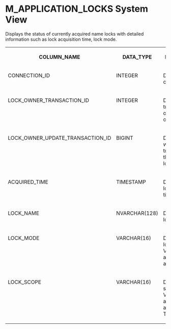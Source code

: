 <!-- loio952b9cc66b694f0f87f62c6ec8f20f2f -->

# M\_APPLICATION\_LOCKS System View

Displays the status of currently acquired name locks with detailed information such as lock acquisition time, lock mode.




<table>
<tr>
<th valign="top">

COLUMN\_NAME

</th>
<th valign="top">

DATA\_TYPE

</th>
<th valign="top">

DESCRIPTION

</th>
</tr>
<tr>
<td valign="top">

CONNECTION\_ID

</td>
<td valign="top">

INTEGER

</td>
<td valign="top">

Displays the connection ID.

</td>
</tr>
<tr>
<td valign="top">

LOCK\_OWNER\_TRANSACTION\_ID

</td>
<td valign="top">

INTEGER

</td>
<td valign="top">

Displays the transaction object ID that owns the lock.

</td>
</tr>
<tr>
<td valign="top">

LOCK\_OWNER\_UPDATE\_TRANSACTION\_ID

</td>
<td valign="top">

BIGINT

</td>
<td valign="top">

Displays the write transaction ID that owns the lock.

</td>
</tr>
<tr>
<td valign="top">

ACQUIRED\_TIME

</td>
<td valign="top">

TIMESTAMP

</td>
<td valign="top">

Displays the lock acquisition time.

</td>
</tr>
<tr>
<td valign="top">

LOCK\_NAME

</td>
<td valign="top">

NVARCHAR\(128\)

</td>
<td valign="top">

Displays the lock name.

</td>
</tr>
<tr>
<td valign="top">

LOCK\_MODE

</td>
<td valign="top">

VARCHAR\(16\)

</td>
<td valign="top">

Displays the lock mode. Valid entries are EXCLUSIVE and SHARED.

</td>
</tr>
<tr>
<td valign="top">

LOCK\_SCOPE

</td>
<td valign="top">

VARCHAR\(16\)

</td>
<td valign="top">

Displays the scope of lock. Valid entries are SESSION and TRANSACTION.

</td>
</tr>
</table>

